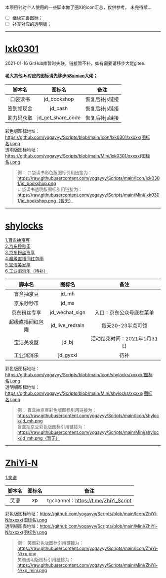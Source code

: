 本项目针对个人使用的一些脚本做了圈X的icon汇总，仅供参考。
未完待续...
- [ ] 继续完善图标；
- [ ] 补充对应的透明版；

------------

# [lxk0301](www.google.com "lxk0301")
2021-01-16 GitHub库暂时失联，链接暂不补，如有需要请移步大佬gitee.  
#### 老大其他Js对应的图标请先移步[58xinian](https://github.com/58xinian/icon "58xinian")大佬；  

|脚本名|图标名|备注|
| :------------: | :------------: | :------------: |
|口袋读书|jd_bookshop|恢复后补js链接|
|签到领现金|jd_cash|恢复后补js链接|
|助力码获取|jd_get_share_code|恢复后补js链接|

彩色版图标地址：https://github.com/yogayyy/Scripts/blob/main/Icon/lxk0301/xxxxx(图标名).png  
透明版图标地址：https://github.com/yogayyy/Scripts/blob/main/Mini/lxk0301/xxxxx(图标名).png  
> 例：
口袋读书彩色版图标引用链接为：https://raw.githubusercontent.com/yogayyy/Scripts/main/Icon/lxk0301/jd_bookshop.png  
口袋读书透明版图标引用链接为：https://raw.githubusercontent.com/yogayyy/Scripts/main/Mini/lxk0301/jd_bookshop.png（暂无）  

------------

# [shylocks](https://github.com/shylocks "shylocks")
[1.盲盒抽京豆](https://github.com/shylocks/Loon/blob/main/jd_mh.js "1.盲盒抽京豆")  
[2.京东秒秒币](https://github.com/shylocks/Loon/blob/main/jd_ms.js "2.京东秒秒币")  
[3.京东粉丝专享](https://github.com/shylocks/Loon/blob/main/jd_wechat_sign.js "3.京东粉丝专享")  
[4.超级直播间红包雨](https://github.com/shylocks/Loon/blob/main/jd_live_redrain.js "4.超级直播间红包雨")  
[5.宝洁美发屋](https://github.com/shylocks/Loon/blob/main/jd_bj.js "5.宝洁美发屋")  
[6.工业消消乐（待补）](https://github.com/shylocks/Loon "4.工业消消乐（待补）")  

|脚本名|图标名|备注|
| :------------: | :------------: | :------------: |
|盲盒抽京豆|jd_mh||
|京东秒秒币|jd_ms||
|京东粉丝专享|jd_wechat_sign|入口：京东公众号底栏菜单|
|超级直播间红包雨|jd_live_redrain|每天20-23半点可领|
|宝洁美发屋|jd_bj|活动结束时间：2021年1月31日|
|工业消消乐|jd_gyxxl|待补|

彩色版图标地址：https://github.com/yogayyy/Scripts/blob/main/Icon/shylocks/xxxxx(图标名).png  
透明版图标地址：https://github.com/yogayyy/Scripts/blob/main/Mini/shylocks/xxxxx(图标名).png  
> 例：
盲盒抽京豆彩色版图标引用链接为：https://raw.githubusercontent.com/yogayyy/Scripts/main/Icon/shylock/jd_mh.png  
盲盒抽京豆彩色版图标引用链接为：https://raw.githubusercontent.com/yogayyy/Scripts/main/Mini/shylock/jd_mh.png（暂无）  

------------

# [ZhiYi-N](https://github.com/ZhiYi-N "ZhiYi-N")
[1.笑谱](https://github.com/ZhiYi-N/Private-Script/blob/master/Scripts/xp.js "1.笑谱")  

|脚本名|图标名|备注|
| :------------: | :------------: | :------------: |
|笑谱|xp|tgchannel：https://t.me/ZhiYi_Script|

彩色版图标地址：https://github.com/yogayyy/Scripts/blob/main/Icon/ZhiYi-N/xxxxx(图标名).png  
透明板图表地址：https://github.com/yogayyy/Scripts/blob/main/Mini/ZhiYi-N/xxxxx(图标名).png  
> 例：
笑谱彩色版图标引用链接为：https://raw.githubusercontent.com/yogayyy/Scripts/main/Icon/ZhiYi-N/xp.png  
笑谱透明版图标引用链接为：https://raw.githubusercontent.com/yogayyy/Scripts/main/Mini/ZhiYi-N/xp_mini.png  



